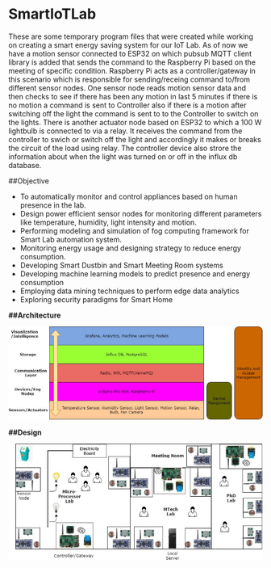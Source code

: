 # SmartIoTLab

These are some temporary program files that were created while working on creating a smart energy saving system for our IoT Lab.
As of now we have a motion sensor connected to ESP32 on which pubsub MQTT client library is added that sends the command to the 
Raspberry Pi based on the meeting of specific condition. Raspberry Pi acts as a controller/gateway in this scenario which is 
responsible for sending/receing command to/from different sensor nodes. One sensor node reads motion sensor data and then
checks to see if there has been any motion in last 5 minutes if there is no motion a command is sent to Controller also if there 
is a motion after switching off the light the command is sent to to the Controller to switch on the lights. There is another actuator
node based on ESP32 to which a 100 W lightbulb is connected to via a relay. It receives the command from the controller to swich or
switch off the light and accordingly it makes or breaks the circuit of the load using relay. The controller device also strore
the information about when the light was turned on or off in the influx db database.

##Objective
* To automatically monitor and control appliances based on human presence in the lab.
* Design power efficient sensor nodes for monitoring different parameters like temperature, humidity, light intensity and motion.
* Performing modeling and simulation of fog computing framework for Smart Lab automation system.
* Monitoring energy usage and designing strategy to reduce energy consumption.
* Developing Smart Dustbin and Smart Meeting Room systems
* Developing machine learning models to predict presence and energy consumption
* Employing data mining techniques to perform edge data analytics
* Exploring security paradigms for Smart Home

**##Architecture**

![picture](Images/Smart_IoT_Lab_Architecture.jpg)

**##Design**

![picture](Images/Smart_IoT_Lab_layout.jpg)
